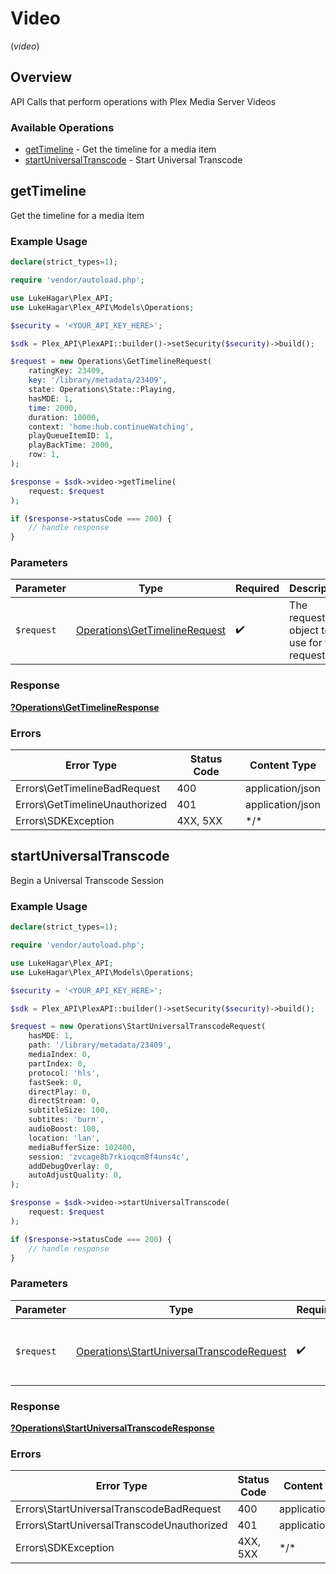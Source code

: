 # Video
(*video*)

## Overview

API Calls that perform operations with Plex Media Server Videos


### Available Operations

* [getTimeline](#gettimeline) - Get the timeline for a media item
* [startUniversalTranscode](#startuniversaltranscode) - Start Universal Transcode

## getTimeline

Get the timeline for a media item

### Example Usage

```php
declare(strict_types=1);

require 'vendor/autoload.php';

use LukeHagar\Plex_API;
use LukeHagar\Plex_API\Models\Operations;

$security = '<YOUR_API_KEY_HERE>';

$sdk = Plex_API\PlexAPI::builder()->setSecurity($security)->build();

$request = new Operations\GetTimelineRequest(
    ratingKey: 23409,
    key: '/library/metadata/23409',
    state: Operations\State::Playing,
    hasMDE: 1,
    time: 2000,
    duration: 10000,
    context: 'home:hub.continueWatching',
    playQueueItemID: 1,
    playBackTime: 2000,
    row: 1,
);

$response = $sdk->video->getTimeline(
    request: $request
);

if ($response->statusCode === 200) {
    // handle response
}
```

### Parameters

| Parameter                                                                      | Type                                                                           | Required                                                                       | Description                                                                    |
| ------------------------------------------------------------------------------ | ------------------------------------------------------------------------------ | ------------------------------------------------------------------------------ | ------------------------------------------------------------------------------ |
| `$request`                                                                     | [Operations\GetTimelineRequest](../../Models/Operations/GetTimelineRequest.md) | :heavy_check_mark:                                                             | The request object to use for the request.                                     |

### Response

**[?Operations\GetTimelineResponse](../../Models/Operations/GetTimelineResponse.md)**

### Errors

| Error Type                     | Status Code                    | Content Type                   |
| ------------------------------ | ------------------------------ | ------------------------------ |
| Errors\GetTimelineBadRequest   | 400                            | application/json               |
| Errors\GetTimelineUnauthorized | 401                            | application/json               |
| Errors\SDKException            | 4XX, 5XX                       | \*/\*                          |

## startUniversalTranscode

Begin a Universal Transcode Session

### Example Usage

```php
declare(strict_types=1);

require 'vendor/autoload.php';

use LukeHagar\Plex_API;
use LukeHagar\Plex_API\Models\Operations;

$security = '<YOUR_API_KEY_HERE>';

$sdk = Plex_API\PlexAPI::builder()->setSecurity($security)->build();

$request = new Operations\StartUniversalTranscodeRequest(
    hasMDE: 1,
    path: '/library/metadata/23409',
    mediaIndex: 0,
    partIndex: 0,
    protocol: 'hls',
    fastSeek: 0,
    directPlay: 0,
    directStream: 0,
    subtitleSize: 100,
    subtites: 'burn',
    audioBoost: 100,
    location: 'lan',
    mediaBufferSize: 102400,
    session: 'zvcage8b7rkioqcm8f4uns4c',
    addDebugOverlay: 0,
    autoAdjustQuality: 0,
);

$response = $sdk->video->startUniversalTranscode(
    request: $request
);

if ($response->statusCode === 200) {
    // handle response
}
```

### Parameters

| Parameter                                                                                              | Type                                                                                                   | Required                                                                                               | Description                                                                                            |
| ------------------------------------------------------------------------------------------------------ | ------------------------------------------------------------------------------------------------------ | ------------------------------------------------------------------------------------------------------ | ------------------------------------------------------------------------------------------------------ |
| `$request`                                                                                             | [Operations\StartUniversalTranscodeRequest](../../Models/Operations/StartUniversalTranscodeRequest.md) | :heavy_check_mark:                                                                                     | The request object to use for the request.                                                             |

### Response

**[?Operations\StartUniversalTranscodeResponse](../../Models/Operations/StartUniversalTranscodeResponse.md)**

### Errors

| Error Type                                 | Status Code                                | Content Type                               |
| ------------------------------------------ | ------------------------------------------ | ------------------------------------------ |
| Errors\StartUniversalTranscodeBadRequest   | 400                                        | application/json                           |
| Errors\StartUniversalTranscodeUnauthorized | 401                                        | application/json                           |
| Errors\SDKException                        | 4XX, 5XX                                   | \*/\*                                      |